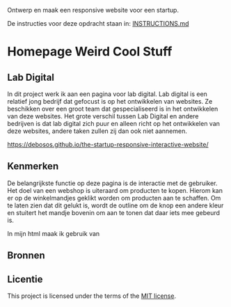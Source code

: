 Ontwerp en maak een responsive website voor een startup.

De instructies voor deze opdracht staan in: [INSTRUCTIONS.md](https://github.com/fdnd-task/the-startup-responsive-interactieve-website/blob/main/docs/INSTRUCTIONS.md)

# Homepage Weird Cool Stuff

## Lab Digital
<!-- In de Beschrijving staat hoe je project er uit ziet, hoe het werkt en wat je er mee kan. -->
In dit project werk ik aan een pagina voor lab digital.
Lab digital is een relatief jong bedrijf dat gefocust is op het ontwikkelen van websites. Ze beschikken over een groot team dat gespecialiseerd is in het ontwikkelen van deze websites.
Het grote verschil tussen Lab Digital en andere bedrijven is dat lab digital zich puur en alleen richt op het ontwikkelen van deze websites, andere taken zullen zij dan ook niet aannemen.


https://debosos.github.io/the-startup-responsive-interactive-website/

## Kenmerken
<!-- Bij Kenmerken staat welke technieken zijn gebruikt en hoe. Wat is de HTML structuur? Wat zijn de belangrijkste dingen in CSS? Wat is er met JS gedaan en hoe? -->
De belangrijkste functie op deze pagina is de interactie met de gebruiker. Het doel van een webshop is uiteraard om producten te kopen. Hierom kan er op de winkelmandjes geklikt worden om producten aan te schaffen.
Om te laten zien dat dit gelukt is, wordt de outline om de knop een andere kleur en stuitert het mandje bovenin om aan te tonen dat daar iets mee gebeurd is.

In mijn html maak ik gebruik van 

## Bronnen

## Licentie

This project is licensed under the terms of the [MIT license](./LICENSE).


